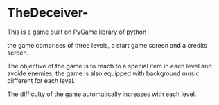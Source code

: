 # TheDeceiver-
This is a game built on PyGame library of python

the game comprises of three levels, a start game screen and a credits screen.

The objective of the game is to reach to a special item in each level and avoide enemies, the game is also equipped with background music diifferent for each level.

The difficulty of the game automatically increases with each level.
